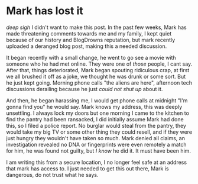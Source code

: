 # Mark has lost it
*deep sigh* I didn't want to make this post. In the past few weeks, Mark has made threatening comments towards me and my family, I kept quiet because of our history and BlogDrowns reputation, but mark recently uploaded a deranged blog post, making this a needed discussion.

It began recently with a small change, he went to go see a movie with someone who he had met online. They were one of *those* people, I cant say. After that, things deteriorated, Mark began spouting ridiculous crap, at first we all brushed it off as a joke, we thought he was drunk or some sort. But he just kept going. Morning phone calls "the aliens are here", afternoon tech discussions derailing because he just *could not shut up* about it.

And then, he began harassing me, I would get phone calls at midnight "I'm gonna find you" he would say. Mark knows my address, this was deeply unsettling. I always lock my doors but one morning I came to the kitchen to find the pantry had been ransacked, I did initially assume Mark had done this, so I filed a police report. No burglar would steal from the pantry, they would take my big TV or some other thing they could resell, and if they were just hungry they wouldn't have taken so much. Mark denied all claims, an investigation revealed no DNA or fingerprints were even remotely a match for him, he was found not guilty, but *I know* he did it. It must have been him.

I am writing this from a secure location, I no longer feel safe at an address that mark has access to. I just needed to get this out there, Mark is dangerous, do not trust what he says.
